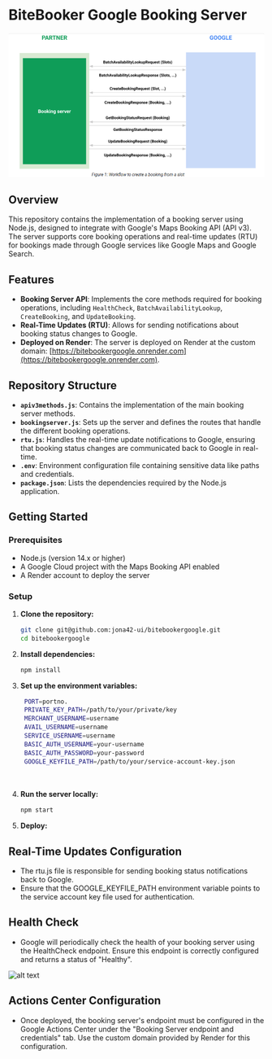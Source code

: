 # BiteBooker Google Booking Server

![alt text](image-1.png)

## Overview

This repository contains the implementation of a booking server using Node.js, designed to integrate with Google's Maps Booking API (API v3). The server supports core booking operations and real-time updates (RTU) for bookings made through Google services like Google Maps and Google Search.

## Features

- **Booking Server API**: Implements the core methods required for booking operations, including `HealthCheck`, `BatchAvailabilityLookup`, `CreateBooking`, and `UpdateBooking`.
- **Real-Time Updates (RTU)**: Allows for sending notifications about booking status changes to Google.
- **Deployed on Render**: The server is deployed on Render at the custom domain: [https://bitebookergoogle.onrender.com](https://bitebookergoogle.onrender.com).

## Repository Structure

- **`apiv3methods.js`**: Contains the implementation of the main booking server methods.
- **`bookingserver.js`**: Sets up the server and defines the routes that handle the different booking operations.
- **`rtu.js`**: Handles the real-time update notifications to Google, ensuring that booking status changes are communicated back to Google in real-time.
- **`.env`**: Environment configuration file containing sensitive data like paths and credentials.
- **`package.json`**: Lists the dependencies required by the Node.js application.

## Getting Started

### Prerequisites

- Node.js (version 14.x or higher)
- A Google Cloud project with the Maps Booking API enabled
- A Render account to deploy the server

### Setup

1. **Clone the repository:**
   ```bash
   git clone git@github.com:jona42-ui/bitebookergoogle.git
   cd bitebookergoogle


2. **Install dependencies:**
   ```bash
   npm install


3. **Set up the environment variables:**
   ```bash
    PORT=portno.
    PRIVATE_KEY_PATH=/path/to/your/private/key
    MERCHANT_USERNAME=username
    AVAIL_USERNAME=username
    SERVICE_USERNAME=username
    BASIC_AUTH_USERNAME=your-username
    BASIC_AUTH_PASSWORD=your-password
    GOOGLE_KEYFILE_PATH=/path/to/your/service-account-key.json




4. **Run the server locally:**
   ```bash
   npm start

5. **Deploy:**



## Real-Time Updates Configuration

- The rtu.js file is responsible for sending booking status notifications back to Google.
- Ensure that the GOOGLE_KEYFILE_PATH environment variable points to the service account key file used for authentication.

## Health Check

- Google will periodically check the health of your booking server using the HealthCheck endpoint. Ensure this endpoint is correctly configured and returns a status of "Healthy".

![alt text](image.png)



## Actions Center Configuration

- Once deployed, the booking server's endpoint must be configured in the Google Actions Center under the "Booking Server endpoint and credentials" tab. Use the custom domain provided by Render for this configuration.


